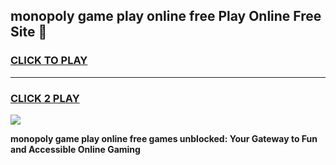 
## monopoly game play online free Play Online Free Site 👋
<h3>
<a href="https://download.freeplayer.one?title=monopoly_game_play_online_free&ref=21F">CLICK TO PLAY</a></h3>
<hr>

<h3>
<a href="https://download.freeplayer.one?title=monopoly_game_play_online_free&ref=21F">CLICK 2 PLAY</a>
  
</h3>

<a href="https://download.freeplayer.one?title=monopoly_game_play_online_free&ref=21F"><img src="https://cdnb.artstation.com/p/assets/images/images/032/539/853/original/anto-thomas-button-gif.gif"></a>


**monopoly game play online free games unblocked: Your Gateway to Fun and Accessible Online Gaming**
